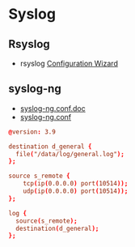 # Syslog


## Rsyslog
* rsyslog [Configuration Wizard](http://www.rsyslog.com/rsyslog-configuration-builder/)

## syslog-ng
* [syslog-ng.conf.doc](https://github.com/balabit/syslog-ng/blob/master/contrib/syslog-ng.conf.doc)
* [syslog-ng.conf](https://github.com/balabit/syslog-ng/blob/master/contrib/rhel-packaging/syslog-ng.conf)

```conf
@version: 3.9

destination d_general {
  file("/data/log/general.log");
};

source s_remote {
    tcp(ip(0.0.0.0) port(10514));
    udp(ip(0.0.0.0) port(10514));
};

log {
  source(s_remote);
  destination(d_general);
};
```
